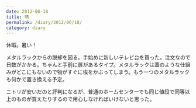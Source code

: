 ```yaml
---
date: 2012-06-18
title: 晴
permalink: /diary/2012/06/18/
category: diary
---
```


休暇。暑い！

メタルラックからの脱却を図る。手始めに新しいテレビ台を買った。注文なので日数がかかる。ちゃんと手前に扉があるタイプ。メタルラックは蓋のような仕組みがどこにもないので物がすぐに埃をかぶってしまう。もう一つのメタルラックも何かで置き換える予定。

ニトリが安いだのと評判になるが、普通のホームセンターでも同じ値段で同等以上のものが買えたりするので用心しなければいけないと思った。
